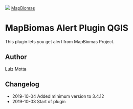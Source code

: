 <!-- mapbiomas-->
[mapbiomas_logo]: https://s3.amazonaws.com/alerta.mapbiomas.org/Logo-Mapbiomas-2019-v2.png

![][mapbiomas_logo]
[MapBiomas](http://alerta.mapbiomas.org/)

# MapBiomas Alert Plugin QGIS

This plugin lets you get alert from MapBiomas Project.

## Author
Luiz Motta

## Changelog
- 2019-10-04
Added minimum version to 3.4.12
- 2019-10-03
Start of plugin

